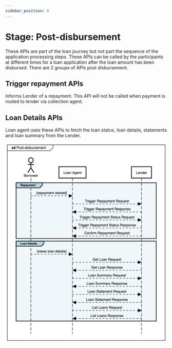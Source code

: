 ```yaml
---
sidebar_position: 6
---
```


# Stage: Post-disbursement

These APIs are part of the loan journey but not part the sequence of the application processing steps. These APIs can be called by the participants at different times for a loan application after the loan amount has been disbursed. There are 2 groups of APIs post disbursement.

## Trigger repayment APIs
Informs Lender of a repayment. This API will not be called when payment is routed to lender via collection agent.

## Loan Details APIs
Loan agent uses these APIs to fetch the loan status, loan details, statements and loan summary from the Lender.

![Post disbursement](./_images/post_disbursement.png)
